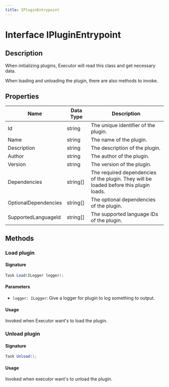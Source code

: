```yaml
---
title: IPluginEntrypoint
---
```


# Interface IPluginEntrypoint

## Description

When initializing plugins, Executor will read this class and get necessary data.

When loading and unloading the plugin, there are also methods to invoke.

## Properties

| Name                  | Data Type     | Description                           |
|-----------------------|---------------|---------------------------------------|
| Id                    | string        | The unique identifier of the plugin.   |
| Name                  | string        | The name of the plugin.                |
| Description           | string        | The description of the plugin.         |
| Author                | string        | The author of the plugin.              |
| Version               | string        | The version of the plugin.             |
| Dependencies         | string[]      | The required dependencies of the plugin. They will be loaded before this plugin loads. |
| OptionalDependencies | string[]      | The optional dependencies of the plugin. |
| SupportedLanguageId   | string[]      | The supported language IDs of the plugin. |

## Methods

### Load plugin

#### Signature

```csharp
Task Load(ILogger logger);
```

#### Parameters

- `logger: ILogger`: Give a logger for plugin to log something to output.

#### Usage

Invoked when Executor want's to load the plugin.

### Unload plugin

#### Signature

```csharp
Task Unload();
```
#### Usage

Invoked when executor want's to unload the plugin.
